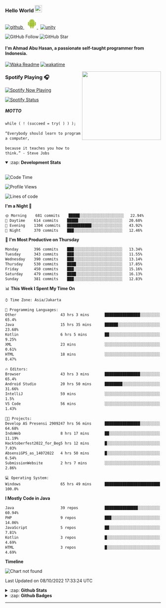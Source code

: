 ### Hello World <img src="https://github.com/eby8zevin/eby8zevin/blob/main/assets/Hi.gif"  width="23" height="23">

<p align="left">
  <a href="https://github.com/eby8zevin" target="_blank">
    <img src="https://github.com/eby8zevin/eby8zevin/blob/main/assets/GitHub.png" alt="github" width="33" height="33"/>
  </a>
  &nbsp;
  <a href="https://github.com/eby8zevin/QRBarcode" target="_blank">
    <img src="https://raw.githubusercontent.com/devicons/devicon/master/icons/android/android-plain.svg" alt="android" width="33" height="33"/>
  </a>
  &nbsp;
  <a href="https://github.com/eby8zevin/unity-ARMarker" target="_blank">
    <img src="https://raw.githubusercontent.com/devicons/devicon/master/icons/unity/unity-original.svg" alt="unity" width="33" height="33"/>
  </a>
</p>

![GitHub Follow](https://img.shields.io/github/followers/eby8zevin.svg?style=social&label=Follow)
![GitHub Star](https://img.shields.io/github/stars/eby8zevin?affiliations=OWNER%2CCOLLABORATOR&style=social&label=Star)

#### I'm Ahmad Abu Hasan, a passionate self-taught programmer from Indonesia.

[![Waka Readme](https://github.com/eby8zevin/eby8zevin/actions/workflows/anmol098.yml/badge.svg)](https://github.com/eby8zevin/eby8zevin/actions/workflows/anmol098.yml)
[![wakatime](https://wakatime.com/badge/user/bbcd646f-1daf-4865-a20e-46d4c803e6f8.svg)](https://wakatime.com/@bbcd646f-1daf-4865-a20e-46d4c803e6f8)

<img src="https://github.com/eby8zevin/eby8zevin/blob/main/assets/Octocat.png" width="255" height="222" align='right'>

### Spotify Playing 🎧

[<img src="https://spotify-now-playing-ahmadabuhasan.vercel.app/api/spotify-playing" alt="Spotify Now Playing" width="350" />](https://open.spotify.com/user/gr3y7pr12w9ol2dy2ccdb10e7)

[<img src="https://readme-spotify-status-ahmadabuhasan.vercel.app/api/run-spotify-status" alt="Spotify Status" width="350" />](https://open.spotify.com/user/gr3y7pr12w9ol2dy2ccdb10e7)

##### MOTTO

```
while ( ! (succeed = try( ) ) );

“Everybody should learn to program a computer,

because it teaches you how to think.” - Steve Jobs
```

<details open>
  <summary> :zap: <b>Development Stats</b> </summary>
<br/>

<!--START_SECTION:waka-->
![Code Time](http://img.shields.io/badge/Code%20Time-1%2C618%20hrs%2030%20mins-blue)

![Profile Views](http://img.shields.io/badge/Profile%20Views-46-blue)

![Lines of code](https://img.shields.io/badge/From%20Hello%20World%20I%27ve%20Written-232%20Thousand%20lines%20of%20code-blue)

**I'm a Night 🦉** 

```text
🌞 Morning    681 commits    █████░░░░░░░░░░░░░░░░░░░░   22.94% 
🌆 Daytime    614 commits    █████░░░░░░░░░░░░░░░░░░░░   20.68% 
🌃 Evening    1304 commits   ███████████░░░░░░░░░░░░░░   43.92% 
🌙 Night      370 commits    ███░░░░░░░░░░░░░░░░░░░░░░   12.46%

```
📅 **I'm Most Productive on Thursday** 

```text
Monday       396 commits    ███░░░░░░░░░░░░░░░░░░░░░░   13.34% 
Tuesday      343 commits    ███░░░░░░░░░░░░░░░░░░░░░░   11.55% 
Wednesday    390 commits    ███░░░░░░░░░░░░░░░░░░░░░░   13.14% 
Thursday     530 commits    ████░░░░░░░░░░░░░░░░░░░░░   17.85% 
Friday       450 commits    ███░░░░░░░░░░░░░░░░░░░░░░   15.16% 
Saturday     479 commits    ████░░░░░░░░░░░░░░░░░░░░░   16.13% 
Sunday       381 commits    ███░░░░░░░░░░░░░░░░░░░░░░   12.83%

```


📊 **This Week I Spent My Time On** 

```text
⌚︎ Time Zone: Asia/Jakarta

💬 Programming Languages: 
Other                    43 hrs 3 mins       ████████████████░░░░░░░░░   65.4% 
Java                     15 hrs 35 mins      ██████░░░░░░░░░░░░░░░░░░░   23.68% 
Kotlin                   6 hrs 5 mins        ██░░░░░░░░░░░░░░░░░░░░░░░   9.25% 
XML                      23 mins             ░░░░░░░░░░░░░░░░░░░░░░░░░   0.61% 
HTML                     18 mins             ░░░░░░░░░░░░░░░░░░░░░░░░░   0.47%

🔥 Editors: 
Browser                  43 hrs 3 mins       ████████████████░░░░░░░░░   65.4% 
Android Studio           20 hrs 50 mins      ████████░░░░░░░░░░░░░░░░░   31.66% 
IntelliJ                 59 mins             ░░░░░░░░░░░░░░░░░░░░░░░░░   1.5% 
VS Code                  56 mins             ░░░░░░░░░░░░░░░░░░░░░░░░░   1.43%

🐱‍💻 Projects: 
Develop AS Presensi 2909247 hrs 56 mins      ████████████████░░░░░░░░░   64.68% 
IndoWeb                  8 hrs 17 mins       ██░░░░░░░░░░░░░░░░░░░░░░░   11.19% 
Hacktoberfest2022_for_Beg5 hrs 12 mins       █░░░░░░░░░░░░░░░░░░░░░░░░   7.03% 
AbsensiGPS_as_14072022   4 hrs 50 mins       █░░░░░░░░░░░░░░░░░░░░░░░░   6.54% 
SubmissionWebsite        2 hrs 7 mins        ░░░░░░░░░░░░░░░░░░░░░░░░░   2.86%

💻 Operating System: 
Windows                  65 hrs 49 mins      █████████████████████████   100.0%

```

**I Mostly Code in Java** 

```text
Java                     39 repos            ███████████████░░░░░░░░░░   60.94% 
PHP                      9 repos             ███░░░░░░░░░░░░░░░░░░░░░░   14.06% 
JavaScript               5 repos             ██░░░░░░░░░░░░░░░░░░░░░░░   7.81% 
Kotlin                   3 repos             █░░░░░░░░░░░░░░░░░░░░░░░░   4.69% 
HTML                     3 repos             █░░░░░░░░░░░░░░░░░░░░░░░░   4.69%

```


**Timeline**

![Chart not found](https://raw.githubusercontent.com/eby8zevin/eby8zevin/main/charts/bar_graph.png) 


 Last Updated on 08/10/2022 17:33:24 UTC
<!--END_SECTION:waka-->

</details>

<details>
  <summary> :zap: <b>Github Stats</b> </summary>
<p align="center">:heart:</p>
<p align="center"><a href="https://github.com/eby8zevin">
  <img src="https://github-readme-stats.vercel.app/api?username=eby8zevin&show_icons=true&theme=dark&line_height=20">
  <img src="https://github-readme-stats.vercel.app/api/top-langs/?username=eby8zevin&layout=compact&theme=dark">
</a></p>
<p align="center">
  <a href="https://github.com/eby8zevin">
    <img src="https://github-readme-streak-stats.herokuapp.com/?user=eby8zevin&theme=dark"/>
  </a>
</p>
</details>

<details>
  <summary> :zap: <b>Github Badges</b> </summary>
  <br>
  <a href='https://archiveprogram.github.com/'><img src='https://raw.githubusercontent.com/acervenky/animated-github-badges/master/assets/acbadge.gif' width='40' height='40'></a> 
  <a href='https://docs.github.com/en/developers'><img src='https://raw.githubusercontent.com/acervenky/animated-github-badges/master/assets/devbadge.gif' width='40' height='40'></a> 
  <a href='https://github.com/pricing'><img src='https://raw.githubusercontent.com/acervenky/animated-github-badges/master/assets/pro.gif' width='40' height='40'></a> 
  <a href='https://stars.github.com/'><img src='https://raw.githubusercontent.com/acervenky/animated-github-badges/master/assets/starbadge.gif' width='35' height='35'></a> 
  <a href='https://docs.github.com/en/github/supporting-the-open-source-community-with-github-sponsors'><img src='https://raw.githubusercontent.com/acervenky/animated-github-badges/master/assets/sponsorbadge.gif' width='35' height='35'></a>
</details>

---
